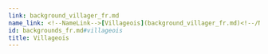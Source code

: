 ```yaml
---
link: background_villager_fr.md
name_link: <!--NameLink-->[Villageois](background_villager_fr.md)<!--/NameLink-->
id: backgrounds_fr.md#villageois
title: Villageois
---
```


